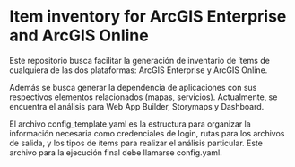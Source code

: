 # Item inventory for ArcGIS Enterprise and ArcGIS Online

Este repositorio busca facilitar la generación de inventario de ítems de cualquiera de las dos plataformas: ArcGIS Enterprise y ArcGIS Online.  

Además se busca generar la dependencia de aplicaciones con sus respectivos elementos relacionados (mapas, servicios). Actualmente, se encuentra el análisis para Web App Builder, Storymaps y Dashboard.

El archivo config_template.yaml es la estructura para organizar la información necesaria como credenciales de login, rutas para los archivos de salida, y los tipos de ítems para realizar el análisis particular. Este archivo para la ejecución final debe llamarse config.yaml.
